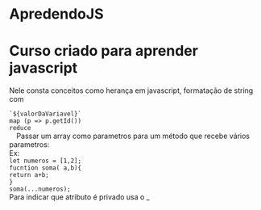 # ApredendoJS
<h1>
Curso criado para aprender javascript
</h1>
Nele consta conceitos como herança em javascript, formatação de string com </br>
<code>
`${valorDaVariavel}`
map (p => p.getId())
reduce
  </code>
Passar um array como parametros para um método que recebe vários parametros:</br>
Ex:
<code>
let numeros = [1,2];
fucntion soma( a,b){
return a+b;
}
soma(...numeros);
</code>
Para indicar que atributo é privado usa o _
